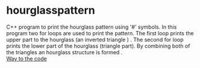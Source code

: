 # hourglasspattern
C++ program to print the hourglass pattern using '#' symbols. In this program two for loops are used to print the pattern. The first loop prints the upper part to the hourglass (an inverted triangle ) .
The second for loop prints the lower part of the hourglass (triangle part). By combining both of the triangles an hourglass structure is formed .<br/>
[Way to the code](https://github.com/ASTHA193/hourglasspattern/commit/34fd184eb7d46a67aa573179a3e6286edd19fa1a)

